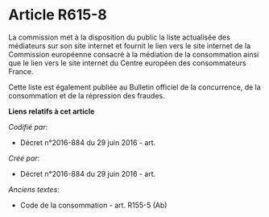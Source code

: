 # Article R615-8

La commission met à la disposition du public la liste actualisée des médiateurs sur son site internet et fournit le lien vers
le site internet de la Commission européenne consacré à la médiation de la consommation ainsi que le lien vers le site
internet du Centre européen des consommateurs France.

Cette liste est également publiée au Bulletin officiel de la concurrence, de la consommation et de la répression des fraudes.

**Liens relatifs à cet article**

_Codifié par_:

  - Décret n°2016-884 du 29 juin 2016 - art.

_Créé par_:

  - Décret n°2016-884 du 29 juin 2016 - art.

_Anciens textes_:

  - Code de la consommation - art. R155-5 (Ab)
